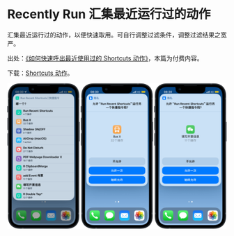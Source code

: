 # Recently Run 汇集最近运行过的动作

汇集最近运行过的动作，以便快速取用。可自行调整过滤条件，调整过滤结果之宽严。

出处：[《如何快速呼出最近使用过的 Shortcuts 动作》](https://utgd.net/course/20491/lesson/20498)，本篇为付费内容。

下载：[Shortcuts 动作](https://www.icloud.com/shortcuts/1e289339022449f0a70f224417fb7387)。

![img](img.png)